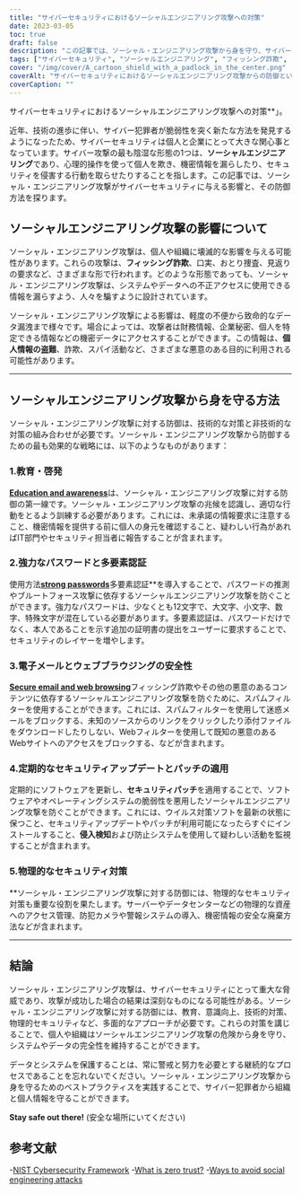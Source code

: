 ```yaml
---
title: "サイバーセキュリティにおけるソーシャルエンジニアリング攻撃への対策"
date: 2023-03-05
toc: true
draft: false
description: "この記事では、ソーシャル・エンジニアリング攻撃から身を守り、サイバー犯罪者からデータを保護する方法についてご紹介します。"
tags: ["サイバーセキュリティ", "ソーシャルエンジニアリング", "フィッシング詐欺", "多要素認証", "セキュリティアップデート", "パスワードセキュリティ", "ウェブセキュリティ", "情報漏えい", "ITセキュリティ", "こじんじょうほうぬすみ", "不正防止", "スパイ防止", "テクニカルセキュリティ", "物理的安全保護", "情報セキュリティ", "サイバー犯罪防止", "侵入検知", "セキュリティパッチ", "社員教育", "データ保護"]
cover: "/img/cover/A_cartoon_shield_with_a_padlock_in_the_center.png"
coverAlt: "サイバーセキュリティにおけるソーシャルエンジニアリング攻撃からの防御という考えを表す、中央に南京錠がついた漫画のような盾です"
coverCaption: ""
---
```

サイバーセキュリティにおけるソーシャルエンジニアリング攻撃への対策**」。

近年、技術の進歩に伴い、サイバー犯罪者が脆弱性を突く新たな方法を発見するようになったため、サイバーセキュリティは個人と企業にとって大きな関心事となっています。サイバー攻撃の最も陰湿な形態の1つは、**ソーシャルエンジニアリング**であり、心理的操作を使って個人を欺き、機密情報を漏らしたり、セキュリティを侵害する行動を取らせたりすることを指します。この記事では、ソーシャル・エンジニアリング攻撃がサイバーセキュリティに与える影響と、その防御方法を探ります。

## ソーシャルエンジニアリング攻撃の影響について

ソーシャル・エンジニアリング攻撃は、個人や組織に壊滅的な影響を与える可能性があります。これらの攻撃は、**フィッシング詐欺**、口実、おとり捜査、見返りの要求など、さまざまな形で行われます。どのような形態であっても、ソーシャル・エンジニアリング攻撃は、システムやデータへの不正アクセスに使用できる情報を漏らすよう、人々を騙すように設計されています。

ソーシャル・エンジニアリング攻撃による影響は、軽度の不便から致命的なデータ漏洩まで様々です。場合によっては、攻撃者は財務情報、企業秘密、個人を特定できる情報などの機密データにアクセスすることができます。この情報は、**個人情報の盗難**、詐欺、スパイ活動など、さまざまな悪意のある目的に利用される可能性があります。

______

## ソーシャルエンジニアリング攻撃から身を守る方法

ソーシャル・エンジニアリング攻撃に対する防御は、技術的な対策と非技術的な対策の組み合わせが必要です。ソーシャル・エンジニアリング攻撃から防御するための最も効果的な戦略には、以下のようなものがあります：

### 1.教育・啓発

[**Education and awareness**](https://simeononsecurity.ch/articles/how-to-build-and-manage-an-effective-cybersecurity-awareness-training-program/)は、ソーシャル・エンジニアリング攻撃に対する防御の第一線です。ソーシャル・エンジニアリング攻撃の兆候を認識し、適切な行動をとるよう訓練する必要があります。これには、未承諾の情報要求に注意すること、機密情報を提供する前に個人の身元を確認すること、疑わしい行為があればIT部門やセキュリティ担当者に報告することが含まれます。

### 2.強力なパスワードと多要素認証

使用方法[**strong passwords**](https://simeononsecurity.ch/articles/the-importance-of-password-security-and-best-practices/)多要素認証**を導入することで、パスワードの推測やブルートフォース攻撃に依存するソーシャルエンジニアリング攻撃を防ぐことができます。強力なパスワードは、少なくとも12文字で、大文字、小文字、数字、特殊文字が混在している必要があります。多要素認証は、パスワードだけでなく、本人であることを示す追加の証明書の提出をユーザーに要求することで、セキュリティのレイヤーを増やします。

### 3.電子メールとウェブブラウジングの安全性

[**Secure email and web browsing**](https://simeononsecurity.ch/recommendations/email)フィッシング詐欺やその他の悪意のあるコンテンツに依存するソーシャルエンジニアリング攻撃を防ぐために、スパムフィルターを使用することができます。これには、スパムフィルターを使用して迷惑メールをブロックする、未知のソースからのリンクをクリックしたり添付ファイルをダウンロードしたりしない、Webフィルターを使用して既知の悪意のあるWebサイトへのアクセスをブロックする、などが含まれます。

### 4.定期的なセキュリティアップデートとパッチの適用

定期的にソフトウェアを更新し、**セキュリティパッチ**を適用することで、ソフトウェアやオペレーティングシステムの脆弱性を悪用したソーシャルエンジニアリング攻撃を防ぐことができます。これには、ウイルス対策ソフトを最新の状態に保つこと、セキュリティアップデートやパッチが利用可能になったらすぐにインストールすること、**侵入検知**および防止システムを使用して疑わしい活動を監視することが含まれます。

### 5.物理的なセキュリティ対策

**ソーシャル・エンジニアリング攻撃に対する防御には、物理的なセキュリティ対策も重要な役割を果たします。サーバーやデータセンターなどの物理的な資産へのアクセス管理、防犯カメラや警報システムの導入、機密情報の安全な廃棄方法などが含まれます。

______

## 結論

ソーシャル・エンジニアリング攻撃は、サイバーセキュリティにとって重大な脅威であり、攻撃が成功した場合の結果は深刻なものになる可能性がある。ソーシャル・エンジニアリング攻撃に対する防御には、教育、意識向上、技術的対策、物理的セキュリティなど、多面的なアプローチが必要です。これらの対策を講じることで、個人や組織はソーシャルエンジニアリング攻撃の危険から身を守り、システムやデータの完全性を維持することができます。

データとシステムを保護することは、常に警戒と努力を必要とする継続的なプロセスであることを忘れないでください。ソーシャル・エンジニアリング攻撃から身を守るためのベストプラクティスを実践することで、サイバー犯罪者から組織と個人情報を守ることができます。

**Stay safe out there!** (安全な場所にいてください)

## 参考文献

-[NIST Cybersecurity Framework](https://www.nist.gov/cyberframework)
-[What is zero trust?](https://www.csoonline.com/article/3247848/what-is-zero-trust-a-model-for-more-effective-security.html)
-[Ways to avoid social engineering attacks](https://usa.kaspersky.com/resource-center/threats/how-to-avoid-social-engineering-attacks)

